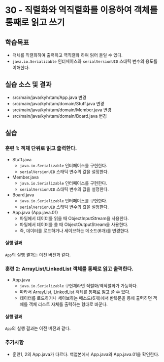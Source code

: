 # 30 - 직렬화와 역직렬화를 이용하여 객체를 통째로 읽고 쓰기

## 학습목표

- 객체를 직렬화하여 출력하고 역직렬화 하여 읽어 들일 수 있다.
- `java.io.Serializable` 인터페이스와 `serialVersionUID` 스태틱 변수의 용도를 이해한다. 

## 실습 소스 및 결과

- src/main/java/kyh/tam/App.java 변경
- src/main/java/kyh/tam/domain/Stuff.java 변경
- src/main/java/kyh/tam/domain/Member.java 변경
- src/main/java/kyh/tam/domain/Board.java 변경

## 실습

### 훈련 1: 객체 단위로 읽고 출력한다.

- Stuff.java
  - `java.io.Serializable` 인터페이스를 구현한다.
  - `serialVersionUID` 스태틱 변수의 값을 설정한다.
- Member.java
  - `java.io.Serializable` 인터페이스를 구현한다.
  - `serialVersionUID` 스태틱 변수의 값을 설정한다.
- Board.java
  - `java.io.Serializable` 인터페이스를 구현한다.
  - `serialVersionUID` 스태틱 변수의 값을 설정한다.
- App.java (App.java.01)
  - 파일에서 데이터를 읽을 때 ObjectInputStream을 사용한다.
  - 파일에서 데이터를 쓸 때 ObjectOutputStream을 사용한다.
  - 즉, 데이터를 로드하거나 세이브하는 메소드(6개)를 변경한다.

#### 실행 결과

`App`의 실행 결과는 이전 버전과 같다.

### 훈련 2: ArrayList/LinkedList 객체를 통째로 읽고 출력한다.

- App.java
  - `java.io.Serializable` 구현체라면 직렬화/역직렬화가 가능하다.
  - 따라서 ArrayList, LinkedList 객체를 통째로 읽고 쓸 수 있다.
  - 데이터를 로드하거나 세이브하는 메소드(6개)에서 반복문을 통해 출력하던 객체를 객체 리스트 자체를 출력하는 형태로 바꾼다.

#### 실행 결과

`App`의 실행 결과는 이전 버전과 같다.

### 추가사항
- 훈련1, 2의 App.java가 다르다. 백업본에서 App.java와 App.java.01을 확인한다.